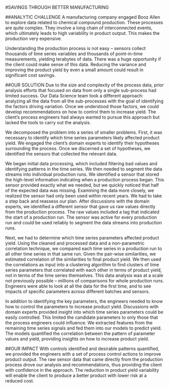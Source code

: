 #SAVINGS THROUGH BETTER MANUFACTURING 


##ANALYTIC CHALLENGE
A manufacturing company engaged Booz Allen to explore data related to chemical compound production. These processes are quite complex. They involve a long chain of interconnected events, which ultimately leads to high variability in product output. This makes the production very expensive. 

Understanding the production process is not easy – sensors collect thousands of time series variables and thousands of point-in-time measurements, yielding terabytes of data. There was a huge opportunity if the client could make sense of this data. Reducing the variance and improving the product yield by even a small amount could result in significant cost savings. 



##OUR SOLUTION
Due to the size and complexity of the process data, prior analysis efforts that focused on data from only a single sub-process had limited success. Our Data Science team took a different approach: analyzing all the data from all the sub-processes with the goal of identifying the factors driving variation. Once we understood those factors, we could develop recommendations on how to control them to increase yield. The client’s process engineers had always wanted to pursue this approach but lacked the tools to carry out the analysis. 

We decomposed the problem into a series of smaller problems. First, it was necessary to identify which time series parameters likely affected product yield. We engaged the client’s domain experts to identify their hypotheses surrounding the process. Once we discerned a set of hypotheses, we identified the sensors that collected the relevant data. 

We began initial data processing, which included filtering bad values and identifying patterns in the time series. We then needed to segment the data streams into individual production runs. We identified a sensor that stored the high-level information indicating when a production process began. This sensor provided exactly what we needed, but we quickly noticed that half of the expected data was missing. Examining the data more closely, we realized the sensor had only been used within recent years. We had to take a step back and reassess our plan. After discussions with the domain experts, we identified a different sensor that gave us raw values directly from the production process. The raw values included a tag that indicated the start of a production run. The sensor was active for every production run and could be used reliably to segment the data streams into production runs.
 
Next, we had to determine which time series parameters affected product yield. Using the cleaned and processed data and a non-parametric correlation technique, we compared each time series in a production run to all other time series in that same run. Given the pair-wise similarities, we estimated correlation of the similarities to final product yield. We then used the correlations as input into a clustering algorithm to find clusters of time series parameters that correlated with each other in terms of product yield, not in terms of the time series themselves. This data analysis was at a scale not previously possible – millions of comparisons for whole production runs. Engineers were able to look at all the data for the first time, and to see impacts of specific parameters across different batches and sensors.

In addition to identifying the key parameters, the engineers needed to know how to control the parameters to increase product yield. Discussions with domain experts provided insight into which time series parameters could be easily controlled. This limited the candidate parameters to only those that the process engineers could influence. We extracted features from the remaining time series signals and fed them into our models to predict yield. The models quantified the correlation between the pattern of parameter values and yield, providing insights on how to increase product yield. 



##OUR IMPACT
With controls identified and desirable patterns quantified, we provided the engineers with a set of process control actions to improve product output. The raw sensor data that came directly from the production process drove our analysis and recommendations, thus providing the client with confidence in the approach. The reduction in product yield variability will enable the client to produce a better product with lower risk at a reduced cost. 

